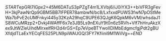 $START$epGRl7IGpx2+45M6DATuS3pPZgT4m1LXVbj6/iJ0iYX3++biVFR3gFevH+3kjPawNrQp9GBM5BB7lFPER78ambwN/bc8/LxfxxdPUWS3fwN7pOStMeWa7bPvE2cUMFnkyi445y32KzA29hqC9UPE63QJgK6QpkM6vVM/whsdaJ1S8WCuMRzp2+Dvkj4WAffF6x7e3JB5Ls9nEXuY9t0n6z5RVh+VIf7hHruAkzXex9JtWZleUihdMIrxelfRH2d4rGS+Ep7eVpeBTYwoIlDIMbEdgmcfgjPdt2gBUXfdjdTLaExYECqFES25PLN9piWAUGQ/3FY7Kfiini9M1WiIVg==$END$